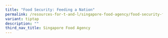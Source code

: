 ```yaml
---
title: "Food Security: Feeding a Nation"
permalink: /resources-for-t-and-l/singapore-food-agency/food-security-feeding-a-nation/
variant: tiptap
description: ""
third_nav_title: Singapore Food Agency
---
```

